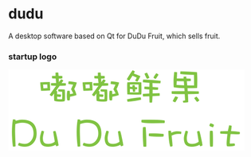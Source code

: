 # dudu
A desktop software based on Qt for DuDu Fruit, which sells fruit.

### startup logo
![image](./img/splash.png)
